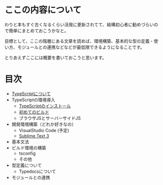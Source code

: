 # ここの内容について

わりと本もすぐ古くなるくらい活発に更新されてて、結構初心者に勧めづらいので簡単にまとめておこうかなと。

目標として、ここの階層にある文章を読めば、環境構築、基本的な型の定義・使い方、モジュールとの連携などなどが最低限できるようになることです。

とりあえずここには概要を書いておこうと思います。

# 目次

* [TypeScriptについて](./0/README.md)
* TypeScriptの環境導入
    * [TypeScriptのインストール](./1/README.md)
    * [初めてのビルド](./1/Hello.md)
    * ブラウザJSとサーバーサイドJS
* 開発環境構築（どれか好きなの）
    * VisualStudio Code (予定)
    * [Sublime Text 3](../../../Editor/SublimeText/TypeScript.md)
* 基本文法
* ビルド環境の構築
    * tsconfig
    * その他
* 型定義について
    * Typedocsについて
* モジュールとの連携


